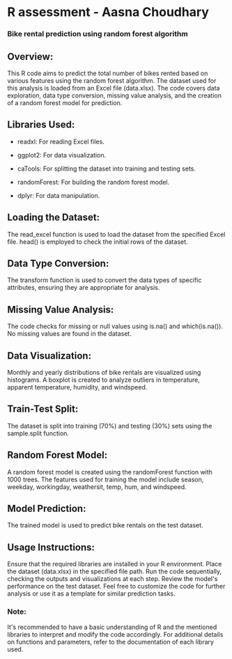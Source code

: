 # R assessment - Aasna Choudhary

### Bike rental prediction using random forest algorithm

## Overview:

This R code aims to predict the total number of bikes rented based on various features using the random forest algorithm. The dataset used for this analysis is loaded from an Excel file (data.xlsx). The code covers data exploration, data type conversion, missing value analysis, and the creation of a random forest model for prediction.


## Libraries Used:

- readxl: For reading Excel files.

- ggplot2: For data visualization.

- caTools: For splitting the dataset into training and testing sets.

- randomForest: For building the random forest model.

- dplyr: For data manipulation.


## Loading the Dataset:

The read_excel function is used to load the dataset from the specified Excel file.
head() is employed to check the initial rows of the dataset.


## Data Type Conversion:

The transform function is used to convert the data types of specific attributes, ensuring they are appropriate for analysis.


## Missing Value Analysis:

The code checks for missing or null values using is.na() and which(is.na()).
No missing values are found in the dataset.


## Data Visualization:

Monthly and yearly distributions of bike rentals are visualized using histograms.
A boxplot is created to analyze outliers in temperature, apparent temperature, humidity, and windspeed.


## Train-Test Split:

The dataset is split into training (70%) and testing (30%) sets using the sample.split function.


## Random Forest Model:

A random forest model is created using the randomForest function with 1000 trees.
The features used for training the model include season, weekday, workingday, weathersit, temp, hum, and windspeed.


## Model Prediction:

The trained model is used to predict bike rentals on the test dataset.


## Usage Instructions:

Ensure that the required libraries are installed in your R environment.
Place the dataset (data.xlsx) in the specified file path.
Run the code sequentially, checking the outputs and visualizations at each step.
Review the model's performance on the test dataset.
Feel free to customize the code for further analysis or use it as a template for similar prediction tasks.

### Note:
It's recommended to have a basic understanding of R and the mentioned libraries to interpret and modify the code accordingly.
For additional details on functions and parameters, refer to the documentation of each library used.
